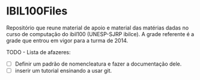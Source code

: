 # IBIL100Files
Repositório que reune material de apoio e material das matérias dadas no curso de computação do ibil100 (UNESP-SJRP ibilce). A grade referente é a grade que entrou em vigor para a turma de 2014.


TODO - Lista de afazeres:

- [ ] Definir um padrão de nomencleatura e fazer a documentação dele.
- [ ]	inserir um tutorial ensinando a usar git.
